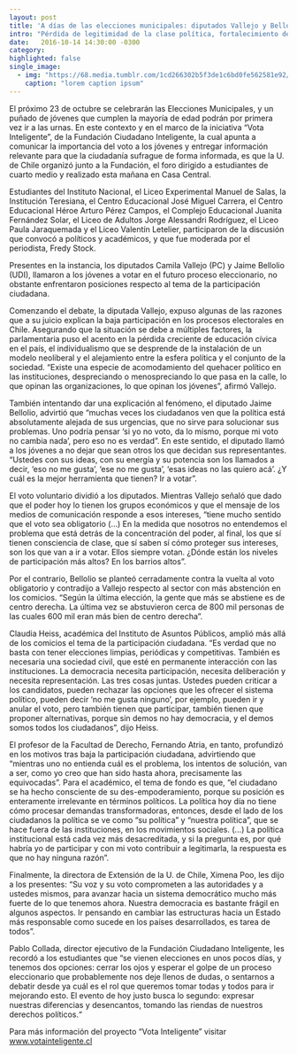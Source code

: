 ```yaml
---
layout: post
title: 'A días de las elecciones municipales: diputados Vallejo y Bellolio enfrentan posiciones sobre baja participación ciudadana'
intro: "Pérdida de legitimidad de la clase política, fortalecimiento de la democracia y participación ciudadana, fueron parte del diálogo que se instaló este 14 de octubre en el foro “Si Nadie Vota, ¿Cómo Cambiamos Las Cosas?”, organizado por Vicerrectoría de Extensión y Comunicaciones de la Universidad de Chile y la Fundación Ciudadano Inteligente. Más de un centenar de jóvenes de cuarto medio de la Región Metropolitana, los diputados Camila Vallejo y Jaime Bellolio y los académicos de nuestro plantel, Fernando Atria y Claudia Heiss, ofrecieron sus visiones sobre el tema y plantearon los desafío país que hoy nos convocan en este ámbito."
date:   2016-10-14 14:30:00 -0300
category:
highlighted: false
single_image:
  - img: "https://68.media.tumblr.com/1cd266302b5f3de1c6bd0fe562581e92/tumblr_inline_of1zwygbnY1r9usgg_500.jpg"
    caption: "lorem caption ipsum"
---
```

El próximo 23 de octubre se celebrarán las Elecciones Municipales, y un puñado de jóvenes que cumplen la mayoría de edad podrán por primera vez ir a las urnas. En este contexto y en el marco de la iniciativa “Vota Inteligente”, de la Fundación Ciudadano Inteligente, la cual apunta a comunicar la importancia del voto a los jóvenes y entregar información relevante para que la ciudadanía sufrague de forma informada, es que la U. de Chile organizó junto a la Fundación, el foro dirigido a estudiantes de cuarto medio y realizado esta mañana en Casa Central.

Estudiantes del Instituto Nacional, el Liceo Experimental Manuel de Salas, la Institución Teresiana, el Centro Educacional José Miguel Carrera, el Centro Educacional Héroe Arturo Pérez Campos, el Complejo Educacional Juanita Fernández Solar, el Liceo de Adultos Jorge Alessandri Rodríguez, el Liceo Paula Jaraquemada y el Liceo Valentín Letelier, participaron de la discusión que convocó a políticos y académicos, y que fue moderada por el periodista, Fredy Stock.

Presentes en la instancia, los diputados Camila Vallejo (PC) y Jaime Bellolio (UDI), llamaron a los jóvenes a votar en el futuro proceso eleccionario, no obstante enfrentaron posiciones respecto al tema de la participación ciudadana.

Comenzando el debate, la diputada Vallejo, expuso algunas de las razones que a su juicio explican la baja participación en los procesos electorales en Chile. Asegurando que la situación se debe a múltiples factores, la parlamentaria puso el acento en la pérdida creciente de educación cívica en el país, el individualismo que se desprende de la instalación de un modelo neoliberal y el alejamiento entre la esfera política y el conjunto de la sociedad. “Existe una especie de acomodamiento del quehacer político en las instituciones, despreciando o menospreciando lo que pasa en la calle, lo que opinan las organizaciones, lo que opinan los jóvenes”, afirmó Vallejo.

También intentando dar una explicación al fenómeno, el diputado Jaime Bellolio, advirtió que “muchas veces los ciudadanos ven que la política está absolutamente alejada de sus urgencias, que no sirve para solucionar sus problemas. Uno podría pensar ‘si yo no voto, da lo mismo, porque mi voto no cambia nada’, pero eso no es verdad”. En este sentido, el diputado llamó a los jóvenes a no dejar que sean otros los que decidan sus representantes. “Ustedes con sus ideas, con su energía y su potencia son los llamados  a decir, ‘eso no me gusta’, ‘ese no me gusta’, ‘esas ideas no las quiero acá’. ¿Y cuál es la mejor herramienta que tienen? Ir a votar”.

El voto voluntario dividió a los diputados. Mientras Vallejo señaló que dado que el poder hoy lo tienen los grupos económicos y que el mensaje de los medios de comunicación responde a esos intereses, “tiene mucho sentido que el voto sea obligatorio (…) En la medida que nosotros no entendemos el problema que está detrás de la concentración del poder, al final, los que sí tienen consciencia de clase, que sí saben sí cómo proteger sus intereses, son los que van a ir a votar. Ellos siempre votan. ¿Dónde están los niveles de participación más altos? En los barrios altos”.

Por el contrario, Bellolio se planteó cerradamente contra la vuelta al voto obligatorio y contradijo a Vallejo respecto al sector con más abstención en los comicios. “Según la última elección, la gente que más se abstiene es de centro derecha. La última vez se abstuvieron cerca de 800 mil personas de las cuales 600 mil eran más bien de centro derecha”.

Claudia Heiss, académica del Instituto de Asuntos Públicos, amplió más allá de los comicios el tema de la participación ciudadana. “Es verdad que no basta con tener elecciones limpias, periódicas y competitivas. También es necesaria una sociedad civil, que esté en permanente interacción con las instituciones. La democracia necesita participación, necesita deliberación y necesita representación. Las tres cosas juntas. Ustedes pueden criticar a los candidatos, pueden rechazar las opciones que les ofrecer el sistema político, pueden decir ‘no me gusta ninguno’, por ejemplo, pueden ir y anular el voto, pero también tienen que participar, también tienen que proponer alternativas, porque sin demos no hay democracia, y el demos somos todos los ciudadanos”, dijo Heiss.

El profesor de la Facultad de Derecho, Fernando Atria, en tanto, profundizó en los motivos tras baja la participación ciudadana, advirtiendo que “mientras uno no entienda cuál es el problema, los intentos de solución, van a ser, como yo creo que han sido hasta ahora, precisamente las equivocadas”. Para el académico, el tema de fondo es que, “el ciudadano se ha hecho consciente de su des-empoderamiento, porque su posición es enteramente irrelevante en términos políticos. La política hoy día no tiene cómo procesar demandas transformadoras, entonces, desde el lado de los ciudadanos la política se ve como “su política” y “nuestra política”, que se hace fuera de las instituciones, en los movimientos sociales. (…) La política institucional está cada vez más desacreditada, y si la pregunta es, por qué habría yo de participar y con mi voto contribuir a legitimarla, la respuesta es que no hay ninguna razón”.

Finalmente, la directora de Extensión de la U. de Chile, Ximena Poo, les dijo a los presentes: “Su voz y su voto comprometen a las autoridades y a ustedes mismos, para avanzar hacia un sistema democrático mucho más fuerte de lo que tenemos ahora. Nuestra democracia es bastante frágil en algunos aspectos. Ir pensando en cambiar las estructuras hacia un Estado más responsable como sucede en los países desarrollados, es tarea de todos”.

Pablo Collada, director ejecutivo de la Fundación Ciudadano Inteligente, les recordó a los estudiantes que “se vienen elecciones en unos pocos días, y tenemos dos opciones: cerrar los ojos y esperar el golpe de un proceso eleccionario que probablemente nos deje llenos de dudas, o sentarnos a debatir desde ya cuál es el rol que queremos tomar todas y todos para ir mejorando esto. El evento de hoy justo busca lo segundo: expresar nuestras diferencias y desencantos, tomando las riendas de nuestros derechos políticos.“

Para más información del proyecto “Vota Inteligente” visitar www.votainteligente.cl
